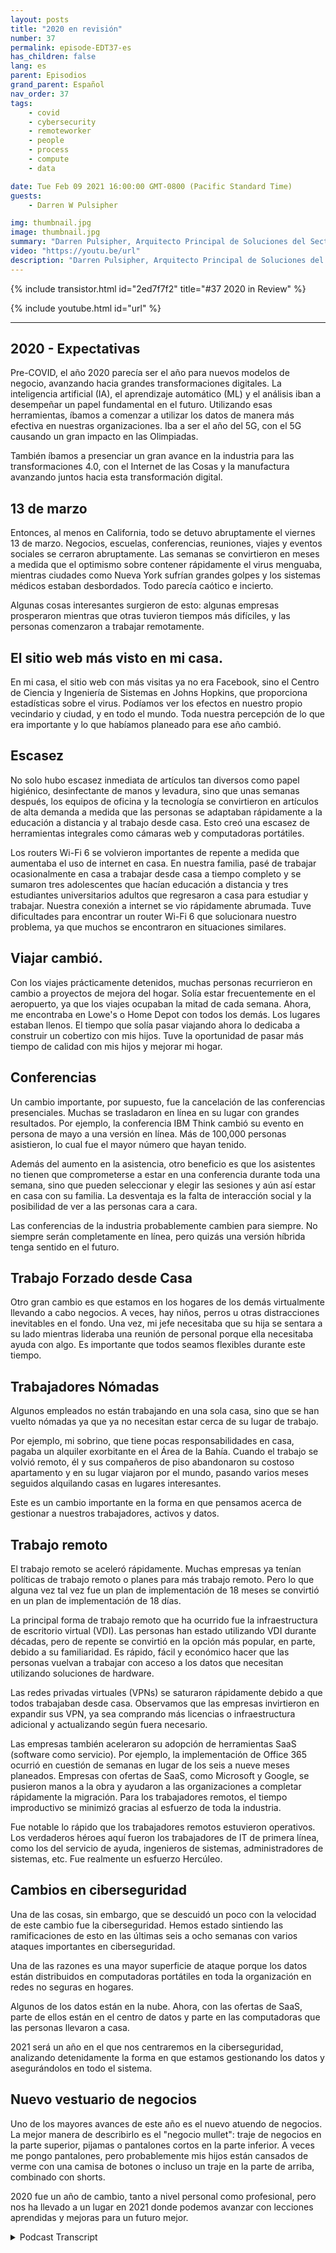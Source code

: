 ```yaml
---
layout: posts
title: "2020 en revisión"
number: 37
permalink: episode-EDT37-es
has_children: false
lang: es
parent: Episodios
grand_parent: Español
nav_order: 37
tags:
    - covid
    - cybersecurity
    - remoteworker
    - people
    - process
    - compute
    - data

date: Tue Feb 09 2021 16:00:00 GMT-0800 (Pacific Standard Time)
guests:
    - Darren W Pulsipher

img: thumbnail.jpg
image: thumbnail.jpg
summary: "Darren Pulsipher, Arquitecto Principal de Soluciones del Sector Público en Intel, reflexiona sobre la interrupción, los cambios y los ajustes que la pandemia de COVID-19 trajo en 2020."
video: "https://youtu.be/url"
description: "Darren Pulsipher, Arquitecto Principal de Soluciones del Sector Público en Intel, reflexiona sobre la interrupción, los cambios y los ajustes que la pandemia de COVID-19 trajo en 2020."
---
```


<div>
{% include transistor.html id="2ed7f7f2" title="#37 2020 in Review" %}

{% include youtube.html id="url" %}
</div>

---

## 2020 - Expectativas

Pre-COVID, el año 2020 parecía ser el año para nuevos modelos de negocio, avanzando hacia grandes transformaciones digitales. La inteligencia artificial (IA), el aprendizaje automático (ML) y el análisis iban a desempeñar un papel fundamental en el futuro. Utilizando esas herramientas, íbamos a comenzar a utilizar los datos de manera más efectiva en nuestras organizaciones. Iba a ser el año del 5G, con el 5G causando un gran impacto en las Olimpiadas.

También íbamos a presenciar un gran avance en la industria para las transformaciones 4.0, con el Internet de las Cosas y la manufactura avanzando juntos hacia esta transformación digital.

## 13 de marzo

Entonces, al menos en California, todo se detuvo abruptamente el viernes 13 de marzo. Negocios, escuelas, conferencias, reuniones, viajes y eventos sociales se cerraron abruptamente. Las semanas se convirtieron en meses a medida que el optimismo sobre contener rápidamente el virus menguaba, mientras ciudades como Nueva York sufrían grandes golpes y los sistemas médicos estaban desbordados. Todo parecía caótico e incierto.

Algunas cosas interesantes surgieron de esto: algunas empresas prosperaron mientras que otras tuvieron tiempos más difíciles, y las personas comenzaron a trabajar remotamente.

## El sitio web más visto en mi casa.

En mi casa, el sitio web con más visitas ya no era Facebook, sino el Centro de Ciencia y Ingeniería de Sistemas en Johns Hopkins, que proporciona estadísticas sobre el virus. Podíamos ver los efectos en nuestro propio vecindario y ciudad, y en todo el mundo. Toda nuestra percepción de lo que era importante y lo que habíamos planeado para ese año cambió.

## Escasez

No solo hubo escasez inmediata de artículos tan diversos como papel higiénico, desinfectante de manos y levadura, sino que unas semanas después, los equipos de oficina y la tecnología se convirtieron en artículos de alta demanda a medida que las personas se adaptaban rápidamente a la educación a distancia y al trabajo desde casa. Esto creó una escasez de herramientas integrales como cámaras web y computadoras portátiles.

Los routers Wi-Fi 6 se volvieron importantes de repente a medida que aumentaba el uso de internet en casa. En nuestra familia, pasé de trabajar ocasionalmente en casa a trabajar desde casa a tiempo completo y se sumaron tres adolescentes que hacían educación a distancia y tres estudiantes universitarios adultos que regresaron a casa para estudiar y trabajar. Nuestra conexión a internet se vio rápidamente abrumada. Tuve dificultades para encontrar un router Wi-Fi 6 que solucionara nuestro problema, ya que muchos se encontraron en situaciones similares.

## Viajar cambió.

Con los viajes prácticamente detenidos, muchas personas recurrieron en cambio a proyectos de mejora del hogar. Solía estar frecuentemente en el aeropuerto, ya que los viajes ocupaban la mitad de cada semana. Ahora, me encontraba en Lowe's o Home Depot con todos los demás. Los lugares estaban llenos. El tiempo que solía pasar viajando ahora lo dedicaba a construir un cobertizo con mis hijos. Tuve la oportunidad de pasar más tiempo de calidad con mis hijos y mejorar mi hogar.

## Conferencias

Un cambio importante, por supuesto, fue la cancelación de las conferencias presenciales. Muchas se trasladaron en línea en su lugar con grandes resultados. Por ejemplo, la conferencia IBM Think cambió su evento en persona de mayo a una versión en línea. Más de 100,000 personas asistieron, lo cual fue el mayor número que hayan tenido.

Además del aumento en la asistencia, otro beneficio es que los asistentes no tienen que comprometerse a estar en una conferencia durante toda una semana, sino que pueden seleccionar y elegir las sesiones y aún así estar en casa con su familia. La desventaja es la falta de interacción social y la posibilidad de ver a las personas cara a cara.

Las conferencias de la industria probablemente cambien para siempre. No siempre serán completamente en línea, pero quizás una versión híbrida tenga sentido en el futuro.

## Trabajo Forzado desde Casa

Otro gran cambio es que estamos en los hogares de los demás virtualmente llevando a cabo negocios. A veces, hay niños, perros u otras distracciones inevitables en el fondo. Una vez, mi jefe necesitaba que su hija se sentara a su lado mientras lideraba una reunión de personal porque ella necesitaba ayuda con algo. Es importante que todos seamos flexibles durante este tiempo.

## Trabajadores Nómadas

Algunos empleados no están trabajando en una sola casa, sino que se han vuelto nómadas ya que ya no necesitan estar cerca de su lugar de trabajo.

Por ejemplo, mi sobrino, que tiene pocas responsabilidades en casa, pagaba un alquiler exorbitante en el Área de la Bahía. Cuando el trabajo se volvió remoto, él y sus compañeros de piso abandonaron su costoso apartamento y en su lugar viajaron por el mundo, pasando varios meses seguidos alquilando casas en lugares interesantes.

Este es un cambio importante en la forma en que pensamos acerca de gestionar a nuestros trabajadores, activos y datos.

## Trabajo remoto

El trabajo remoto se aceleró rápidamente. Muchas empresas ya tenían políticas de trabajo remoto o planes para más trabajo remoto. Pero lo que alguna vez tal vez fue un plan de implementación de 18 meses se convirtió en un plan de implementación de 18 días.

La principal forma de trabajo remoto que ha ocurrido fue la infraestructura de escritorio virtual (VDI). Las personas han estado utilizando VDI durante décadas, pero de repente se convirtió en la opción más popular, en parte, debido a su familiaridad. Es rápido, fácil y económico hacer que las personas vuelvan a trabajar con acceso a los datos que necesitan utilizando soluciones de hardware.

Las redes privadas virtuales (VPNs) se saturaron rápidamente debido a que todos trabajaban desde casa. Observamos que las empresas invirtieron en expandir sus VPN, ya sea comprando más licencias o infraestructura adicional y actualizando según fuera necesario.

Las empresas también aceleraron su adopción de herramientas SaaS (software como servicio). Por ejemplo, la implementación de Office 365 ocurrió en cuestión de semanas en lugar de los seis a nueve meses planeados. Empresas con ofertas de SaaS, como Microsoft y Google, se pusieron manos a la obra y ayudaron a las organizaciones a completar rápidamente la migración. Para los trabajadores remotos, el tiempo improductivo se minimizó gracias al esfuerzo de toda la industria.

Fue notable lo rápido que los trabajadores remotos estuvieron operativos. Los verdaderos héroes aquí fueron los trabajadores de IT de primera línea, como los del servicio de ayuda, ingenieros de sistemas, administradores de sistemas, etc. Fue realmente un esfuerzo Hercúleo.

## Cambios en ciberseguridad

Una de las cosas, sin embargo, que se descuidó un poco con la velocidad de este cambio fue la ciberseguridad. Hemos estado sintiendo las ramificaciones de esto en las últimas seis a ocho semanas con varios ataques importantes en ciberseguridad.

Una de las razones es una mayor superficie de ataque porque los datos están distribuidos en computadoras portátiles en toda la organización en redes no seguras en hogares.

Algunos de los datos están en la nube. Ahora, con las ofertas de SaaS, parte de ellos están en el centro de datos y parte en las computadoras que las personas llevaron a casa.

2021 será un año en el que nos centraremos en la ciberseguridad, analizando detenidamente la forma en que estamos gestionando los datos y asegurándolos en todo el sistema.

## Nuevo vestuario de negocios

Uno de los mayores avances de este año es el nuevo atuendo de negocios. La mejor manera de describirlo es el "negocio mullet": traje de negocios en la parte superior, pijamas o pantalones cortos en la parte inferior. A veces me pongo pantalones, pero probablemente mis hijos están cansados de verme con una camisa de botones o incluso un traje en la parte de arriba, combinado con shorts.

2020 fue un año de cambio, tanto a nivel personal como profesional, pero nos ha llevado a un lugar en 2021 donde podemos avanzar con lecciones aprendidas y mejoras para un futuro mejor.



<details>
<summary> Podcast Transcript </summary>

<p></p>

</details>
